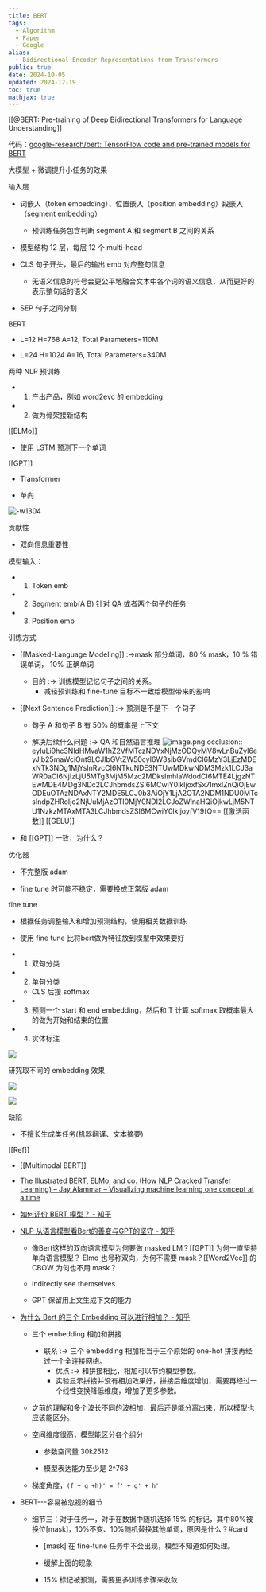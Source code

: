 ```yaml
---
title: BERT
tags:
  - Algorithm
  - Paper
  - Google
alias:
  - Bidirectional Encoder Representations from Transformers
public: true
date: 2024-10-05
updated: 2024-12-19
toc: true
mathjax: true
---
```


[[@BERT: Pre-training of Deep Bidirectional Transformers for Language Understanding]]

代码：[google-research/bert: TensorFlow code and pre-trained models for BERT](https://github.com/google-research/bert)

大模型 + 微调提升小任务的效果

输入层

  + 词嵌入（token embedding）、位置嵌入（position embedding）段嵌入（segment embedding）

    + 预训练任务包含判断 segment A 和 segment B 之间的关系

  + 模型结构 12 层，每层 12 个 multi-head

  + CLS 句子开头，最后的输出 emb 对应整句信息

    + 无语义信息的符号会更公平地融合文本中各个词的语义信息，从而更好的表示整句话的语义

  + SEP 句子之间分割

BERT

  + L=12 H=768 A=12, Total Parameters=110M

  + L=24 H=1024 A=16, Total Parameters=340M

两种 NLP 预训练

  + 1. 产出产品，例如 word2evc 的 embedding

  + 2. 做为骨架接新结构

[[ELMo]]

  + 使用 LSTM 预测下一个单词

[[GPT]]

  + Transformer

  + 单向

![-w1304](https://media.xiang578.com/15796058893917.jpg)

贡献性

  + 双向信息重要性

模型输入：

  + 1. Token emb

  + 2. Segment emb(A B) 针对 QA 或者两个句子的任务

  + 3. Position emb

训练方式

  + [[Masked-Language Modeling]] :->mask 部分单词，80 % mask，10 % 错误单词， 10% 正确单词
    + 目的 :-> 训练模型记忆句子之间的关系。
      + 减轻预训练和 fine-tune 目标不一致给模型带来的影响

  + [[Next Sentence Prediction]] :-> 预测是不是下一个句子
    + 句子 A 和句子 B 有 50% 的概率是上下文

    + 解决后续什么问题 :-> QA 和自然语言推理
![image.png](/assets/image_1734616338421_0.png)
occlusion:: eyIuLi9hc3NldHMvaW1hZ2VfMTczNDYxNjMzODQyMV8wLnBuZyI6eyJjb25maWciOnt9LCJlbGVtZW50cyI6W3sibGVmdCI6MzY3LjEzMDExNTk3NDg1MjYsInRvcCI6NTkuNDE3NTUwMDkwNDM3Mzk1LCJ3aWR0aCI6NjIzLjU5MTg3MjM5Mzc2MDksImhlaWdodCI6MTE4LjgzNTEwMDE4MDg3NDc2LCJhbmdsZSI6MCwiY0lkIjoxfSx7ImxlZnQiOjEwODEuOTAzNDAxNTY2MDE5LCJ0b3AiOjY1LjA2OTA2NDM1NDU0MTcsIndpZHRoIjo2NjUuMjAzOTI0MjY0NDI2LCJoZWlnaHQiOjkwLjM5NTU1NzkzMTAxMTA3LCJhbmdsZSI6MCwiY0lkIjoyfV19fQ==
[[激活函数]] [[GELU]]

  + 和 [[GPT]] 一致，为什么？

优化器

  + 不完整版 adam

  + fine tune 时可能不稳定，需要换成正常版 adam

fine tune

  + 根据任务调整输入和增加预测结构，使用相关数据训练

  + 使用 fine tune 比将bert做为特征放到模型中效果要好

  + 1. 双句分类

  + 2. 单句分类

    + CLS 后接 softmax

  + 3. 预测一个 start 和 end embedding，然后和 T 计算 softmax 取概率最大的做为开始和结束的位置

  + 4. 实体标注

![](https://media.xiang578.com/15797898522547.jpg)

研究取不同的 embedding 效果

![](https://media.xiang578.com/15797903362815.jpg)

![](https://media.xiang578.com/15797905640627.jpg)

缺陷

  + 不擅长生成类任务(机器翻译、文本摘要)

[[Ref]]

  + [[Multimodal BERT]]

  + [The Illustrated BERT, ELMo, and co. (How NLP Cracked Transfer Learning) – Jay Alammar – Visualizing machine learning one concept at a time](https://jalammar.github.io/illustrated-bert/)

  + [如何评价 BERT 模型？ - 知乎](https://www.zhihu.com/question/298203515)

  + [ NLP 从语言模型看Bert的善变与GPT的坚守 - 知乎](https://zhuanlan.zhihu.com/p/66409688)

    + 像Bert这样的双向语言模型为何要做 masked LM？[[GPT]] 为何一直坚持单向语言模型？ Elmo 也号称双向，为何不需要 mask？[[Word2Vec]] 的 CBOW 为何也不用 mask？

    + indirectly see themselves

    + GPT 保留用上文生成下文的能力

  + [为什么 Bert 的三个 Embedding 可以进行相加？ - 知乎](https://www.zhihu.com/question/374835153)

    + 三个 embedding 相加和拼接

      + 联系 :-> 三个 embedding 相加相当于三个原始的 one-hot 拼接再经过一个全连接网络。
        + 优点 :-> 和拼接相比，相加可以节约模型参数。
        + 实验显示拼接并没有相加效果好，拼接后维度增加，需要再经过一个线性变换降低维度，增加了更多参数。

    + 之前的理解和多个波长不同的波相加，最后还是能分离出来，所以模型也应该能区分。

    + 空间维度很高，模型能区分各个组分

      + 参数空间量 30k*2*512

      + 模型表达能力至少是 2^768

    + 梯度角度，`(f + g +h)' = f' + g' + h'`

  + BERT---容易被忽视的细节

    + 细节三：对于任务一，对于在数据中随机选择 15% 的标记，其中80%被换位[mask]，10%不变、10%随机替换其他单词，原因是什么？#card
      + [mask] 在 fine-tune 任务中不会出现，模型不知道如何处理。

      + 缓解上面的现象

      + 15% 标记被预测，需要更多训练步骤来收敛
